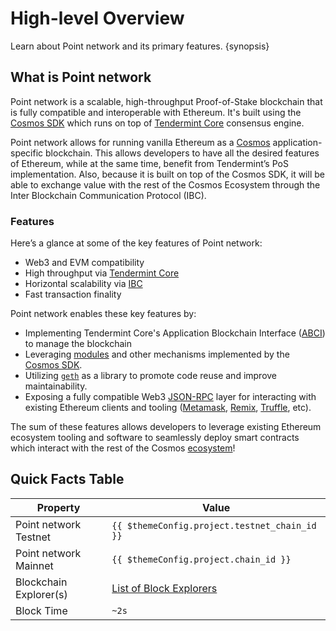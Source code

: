 <!--
order: 1
-->

# High-level Overview

Learn about Point network and its primary features. {synopsis}

## What is Point network

Point network is a scalable, high-throughput Proof-of-Stake blockchain that is fully compatible and
interoperable with Ethereum. It's built using the [Cosmos SDK](https://github.com/cosmos/cosmos-sdk/) which runs on top of [Tendermint Core](https://github.com/tendermint/tendermint) consensus engine.

Point network allows for running vanilla Ethereum as a [Cosmos](https://cosmos.network/)
application-specific blockchain. This allows developers to have all the desired features of
Ethereum, while at the same time, benefit from Tendermint’s PoS implementation. Also, because it is
built on top of the Cosmos SDK, it will be able to exchange value with the rest of the Cosmos
Ecosystem through the Inter Blockchain Communication Protocol (IBC).

### Features

Here’s a glance at some of the key features of Point network:

* Web3 and EVM compatibility
* High throughput via [Tendermint Core](https://github.com/tendermint/tendermint)
* Horizontal scalability via [IBC](https://cosmos.network/ibc)
* Fast transaction finality

Point network enables these key features by:

* Implementing Tendermint Core's Application Blockchain Interface ([ABCI](https://docs.tendermint.com/master/spec/abci/)) to manage the blockchain
* Leveraging [modules](https://docs.cosmos.network/main/building-modules/intro.html) and other mechanisms implemented by the [Cosmos SDK](https://docs.cosmos.network/).
* Utilizing [`geth`](https://github.com/ethereum/go-ethereum) as a library to promote code reuse and improve maintainability.
* Exposing a fully compatible Web3 [JSON-RPC](./../../developers/json-rpc/server.md) layer for interacting with existing Ethereum clients and tooling ([Metamask](./../../users/wallets/metamask.md), [Remix](./../../developers/tools/remix.md), [Truffle](./../../developers/tools/truffle.md), etc).

The sum of these features allows developers to leverage existing Ethereum ecosystem tooling and
software to seamlessly deploy smart contracts which interact with the rest of the Cosmos
[ecosystem](https://cosmos.network/ecosystem)!

## Quick Facts Table

| Property               | Value                                                      |
| ---------------------- | ---------------------------------------------------------- |
| Point network Testnet          | `{{ $themeConfig.project.testnet_chain_id }}`              |
| Point network Mainnet          | `{{ $themeConfig.project.chain_id }}`                      |
| Blockchain Explorer(s) | [List of Block Explorers](./../../developers/explorers.md) |
| Block Time             | `~2s`                                                      |
